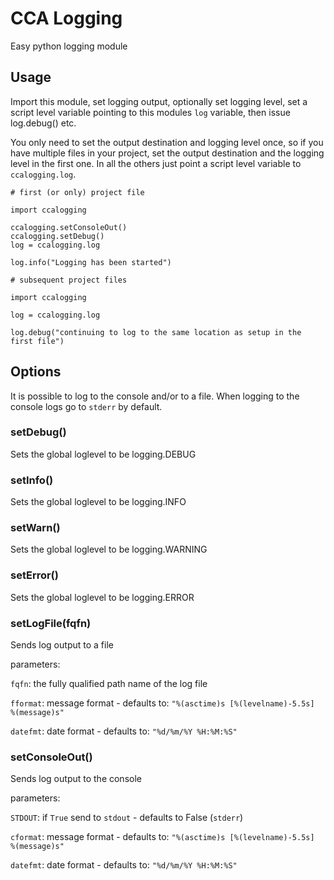 # CCA Logging
Easy python logging module

## Usage
Import this module, set logging output, optionally set logging level,
set a script level variable pointing to this modules `log` variable,
then issue log.debug() etc.

You only need to set the output destination and logging level once, so
if you have multiple files in your project, set the output destination
and the logging level in the first one.  In all the others just point a
script level variable to `ccalogging.log`.

```
# first (or only) project file

import ccalogging

ccalogging.setConsoleOut()
ccalogging.setDebug()
log = ccalogging.log

log.info("Logging has been started")
```

```
# subsequent project files

import ccalogging

log = ccalogging.log

log.debug("continuing to log to the same location as setup in the first file")
```

## Options
It is possible to log to the console and/or to a file. When logging to the
console logs go to `stderr` by default.

### setDebug()
Sets the global loglevel to be logging.DEBUG

### setInfo()
Sets the global loglevel to be logging.INFO

### setWarn()
Sets the global loglevel to be logging.WARNING

### setError()
Sets the global loglevel to be logging.ERROR

### setLogFile(fqfn)
Sends log output to a file

  parameters:

  `fqfn`: the fully qualified path name of the log file

  `fformat`: message format - defaults to: `"%(asctime)s [%(levelname)-5.5s]  %(message)s"`

  `datefmt`: date format - defaults to: `"%d/%m/%Y %H:%M:%S"`

### setConsoleOut()
Sends log output to the console

  parameters:

  `STDOUT`: if `True` send to `stdout` - defaults to False (`stderr`)

  `cformat`: message format - defaults to: `"%(asctime)s [%(levelname)-5.5s]  %(message)s"`

  `datefmt`: date format - defaults to: `"%d/%m/%Y %H:%M:%S"`

